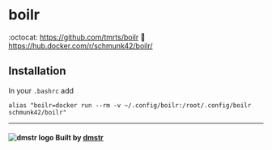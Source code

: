 # boilr

:octocat: https://github.com/tmrts/boilr :whale: https://hub.docker.com/r/schmunk42/boilr/

## Installation

In your `.bashrc` add

    alias "boilr=docker run --rm -v ~/.config/boilr:/root/.config/boilr schmunk42/boilr"

---

#### ![dmstr logo](http://t.phundament.com/dmstr-16-cropped.png) Built by [dmstr](http://diemeisterei.de)
